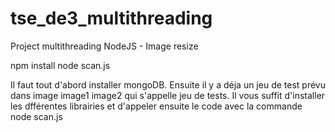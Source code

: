 # tse_de3_multithreading
Project multithreading NodeJS - Image resize

npm install 
node scan.js


Il faut tout d'abord installer mongoDB.
Ensuite il y a déja un jeu de test prévu dans image image1 image2 qui s'appelle jeu de tests.
Il vous suffit d'installer les dfférentes librairies et d'appeler ensuite le code avec la commande node scan.js 
